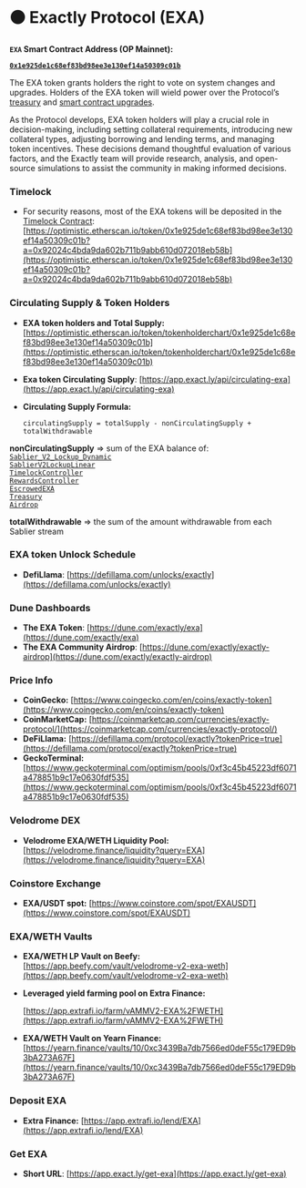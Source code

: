 # ⚫ Exactly Protocol (EXA)

**`EXA` Smart Contract Address (OP Mainnet):**&#x20;

[**`0x1e925de1c68ef83bd98ee3e130ef14a50309c01b`**](https://optimistic.etherscan.io/token/0x1e925de1c68ef83bd98ee3e130ef14a50309c01b)

The EXA token grants holders the right to vote on system changes and upgrades. Holders of the EXA token will wield power over the Protocol’s [treasury](https://docs.exact.ly/guides/parameters#b.-treasury-fee) and [smart contract upgrades](https://docs.exact.ly/security/access-control).

As the Protocol develops, EXA token holders will play a crucial role in decision-making, including setting collateral requirements, introducing new collateral types, adjusting borrowing and lending terms, and managing token incentives. These decisions demand thoughtful evaluation of various factors, and the Exactly team will provide research, analysis, and open-source simulations to assist the community in making informed decisions.

### **Timelock**&#x20;

* For security reasons, most of the EXA tokens will be deposited in the [Timelock Contract](https://optimistic.etherscan.io/address/0x92024C4bDa9DA602b711B9AbB610d072018eb58b):\
  [https://optimistic.etherscan.io/token/0x1e925de1c68ef83bd98ee3e130ef14a50309c01b?a=0x92024c4bda9da602b711b9abb610d072018eb58b](https://optimistic.etherscan.io/token/0x1e925de1c68ef83bd98ee3e130ef14a50309c01b?a=0x92024c4bda9da602b711b9abb610d072018eb58b)

### Circulating Supply & Token Holders

* **EXA token holders and Total Supply:** [https://optimistic.etherscan.io/token/tokenholderchart/0x1e925de1c68ef83bd98ee3e130ef14a50309c01b](https://optimistic.etherscan.io/token/tokenholderchart/0x1e925de1c68ef83bd98ee3e130ef14a50309c01b)
* **Exa token Circulating Supply**: [https://app.exact.ly/api/circulating-exa](https://app.exact.ly/api/circulating-exa)
*   **Circulating Supply Formula:**

    ```
    circulatingSupply = totalSupply - nonCirculatingSupply + totalWithdrawable
    ```

&#x20;       **nonCirculatingSupply** => sum of the EXA balance of:\
&#x20;       [`Sablier_V2_Lockup_Dynamic`](https://optimistic.etherscan.io/token/0x1e925de1c68ef83bd98ee3e130ef14a50309c01b?a=0x6f68516c21e248cddfaf4898e66b2b0adee0e0d6)\
&#x20;       [`SablierV2LockupLinear`](https://optimistic.etherscan.io/token/0x1e925de1c68ef83bd98ee3e130ef14a50309c01b?a=0xb923abdca17aed90eb5ec5e407bd37164f632bfd)\
&#x20;       [`TimelockController`](https://optimistic.etherscan.io/address/0x92024C4bDa9DA602b711B9AbB610d072018eb58b)\
&#x20;       [`RewardsController`](https://optimistic.etherscan.io/address/0xBd1ba78A3976cAB420A9203E6ef14D18C2B2E031)\
&#x20;       [`EscrowedEXA`](https://optimistic.etherscan.io/address/0xbea586A167853ADddEF12818f264f1F9823fBc18)\
&#x20;       [`Treasury`](https://optimistic.etherscan.io/address/0x23fd464e0b0ee21cedeb929b19cabf9bd5215019)\
&#x20;       [`Airdrop`](https://optimistic.etherscan.io/token/0x1e925de1c68ef83bd98ee3e130ef14a50309c01b?a=0x3cecea7ef91b6f6d3760f6b5845c3332dc00a420)

&#x20;        **totalWithdrawable** => the sum of the amount withdrawable from each Sablier stream

### EXA token Unlock Schedule

* **DefiLlama**: [https://defillama.com/unlocks/exactly](https://defillama.com/unlocks/exactly)

### Dune Dashboards

* **The EXA Token**: [https://dune.com/exactly/exa](https://dune.com/exactly/exa)
* **The EXA Community Airdrop**: [https://dune.com/exactly/exactly-airdrop](https://dune.com/exactly/exactly-airdrop)

### Price Info

* **CoinGecko:** [https://www.coingecko.com/en/coins/exactly-token](https://www.coingecko.com/en/coins/exactly-token)
* **CoinMarketCap:** [https://coinmarketcap.com/currencies/exactly-protocol/](https://coinmarketcap.com/currencies/exactly-protocol/)
* **DeFiLlama:** [https://defillama.com/protocol/exactly?tokenPrice=true](https://defillama.com/protocol/exactly?tokenPrice=true)
* **GeckoTerminal:** [https://www.geckoterminal.com/optimism/pools/0xf3c45b45223df6071a478851b9c17e0630fdf535](https://www.geckoterminal.com/optimism/pools/0xf3c45b45223df6071a478851b9c17e0630fdf535)

### Velodrome DEX

* **Velodrome EXA/WETH Liquidity Pool:** \
  [https://velodrome.finance/liquidity?query=EXA](https://velodrome.finance/liquidity?query=EXA)

### Coinstore Exchange

* **EXA/USDT spot:** [https://www.coinstore.com/spot/EXAUSDT](https://www.coinstore.com/spot/EXAUSDT)

### EXA/WETH Vaults

* **EXA/WETH LP Vault on Beefy:** \
  [https://app.beefy.com/vault/velodrome-v2-exa-weth](https://app.beefy.com/vault/velodrome-v2-exa-weth)
*   **Leveraged yield farming pool on Extra Finance:**&#x20;

    [https://app.extrafi.io/farm/vAMMV2-EXA%2FWETH](https://app.extrafi.io/farm/vAMMV2-EXA%2FWETH)
* **EXA/WETH Vault on Yearn Finance:** [https://yearn.finance/vaults/10/0xc3439Ba7db7566ed0deF55c179ED9b3bA273A67F](https://yearn.finance/vaults/10/0xc3439Ba7db7566ed0deF55c179ED9b3bA273A67F)

### Deposit EXA

* **Extra Finance:** [https://app.extrafi.io/lend/EXA](https://app.extrafi.io/lend/EXA)

### Get EXA

* **Short URL**: [https://app.exact.ly/get-exa](https://app.exact.ly/get-exa)

